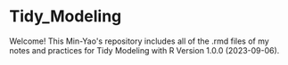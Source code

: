 # Tidy_Modeling
Welcome! This Min-Yao's repository includes all of the .rmd files of my notes and practices for Tidy Modeling with R Version 1.0.0 (2023-09-06).
